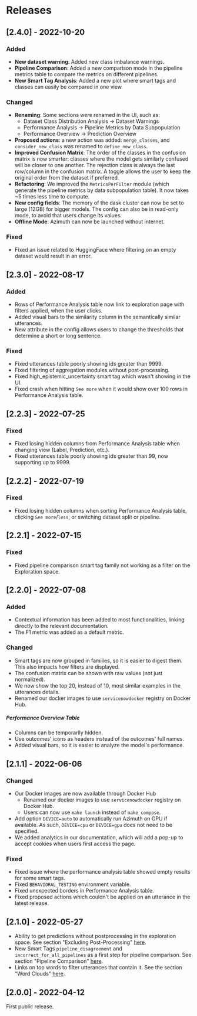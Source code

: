 # Releases

## [2.4.0] - 2022-10-20

### Added
- **New dataset warning**: Added new class imbalance warnings.
- **Pipeline Comparison**: Added a new comparison mode in the pipeline metrics table to compare the metrics on different pipelines.
- **New Smart Tag Analysis**: Added a new plot where smart tags and classes can easily be compared in one view.

### Changed
- **Renaming**: Some sections were renamed in the UI, such as:
  - Dataset Class Distribution Analysis -> Dataset Warnings
  - Performance Analysis -> Pipeline Metrics by Data Subpopulation
  - Performance Overview -> Prediction Overview
- **Proposed actions**: a new action was added: `merge_classes`, and `consider_new_class` was renamed to `define_new_class`.
- **Improved Confusion Matrix**: The order of the classes in the confusion matrix is now smarter: classes where the model gets similarly confused will be closer to one another. The rejection class is always the last row/column in the confusion matrix. A toggle allows the user to keep the original order from the dataset if preferred.
- **Refactoring**: We improved the `MetricsPerFilter` module (which generate the pipeline metrics by data subpopulation table). It now takes ~5 times less time to compute.
- **New config fields**: The memory of the dask cluster can now be set to large (12GB) for bigger models. The config can also be in read-only mode, to avoid that users change its values.
- **Offline Mode**: Azimuth can now be launched without internet.

### Fixed
- Fixed an issue related to HuggingFace where filtering on an empty dataset would result in an error.


## [2.3.0] - 2022-08-17

### Added
- Rows of Performance Analysis table now link to exploration page with filters applied, when the user clicks.
- Added visual bars to the similarity column in the semantically similar utterances.
- New attribute in the config allows users to change the thresholds that determine a short or long sentence.

### Fixed
- Fixed utterances table poorly showing ids greater than 9999.
- Fixed filtering of aggregation modules without post-processing.
- Fixed high_epistemic_uncertainty smart tag which wasn't showing in the UI.
- Fixed crash when hitting `See more` when it would show over 100 rows in Performance Analysis table.

## [2.2.3] - 2022-07-25

### Fixed

- Fixed losing hidden columns from Performance Analysis table when changing view (Label, Prediction, etc.).
- Fixed utterances table poorly showing ids greater than 99, now supporting up to 9999.

## [2.2.2] - 2022-07-19

### Fixed

- Fixed losing hidden columns when sorting Performance Analysis table, clicking `See more`/`less`, or switching dataset split or pipeline.

## [2.2.1] - 2022-07-15

### Fixed

- Fixed pipeline comparison smart tag family not working as a filter on the Exploration space.

## [2.2.0] - 2022-07-08

### Added

- Contextual information has been added to most functionalities, linking directly to the relevant documentation.
- The F1 metric was added as a default metric.

### Changed

- Smart tags are now grouped in families, so it is easier to digest them. This also impacts how filters are displayed.
- The confusion matrix can be shown with raw values (not just normalized).
- We now show the top 20, instead of 10, most similar examples in the utterances details.
- Renamed our docker images to use `servicenowdocker` registry on Docker Hub.

##### Performance Overview Table
- Columns can be temporarily hidden.
- Use outcomes' icons as headers instead of the outcomes' full names.
- Added visual bars, so it is easier to analyze the model's performance.

## [2.1.1] - 2022-06-06

### Changed

- Our Docker images are now available through Docker Hub
    - Renamed our docker images to use `servicenowdocker` registry on Docker Hub.
    - Users can now use `make launch` instead of `make compose`.
- Add option `DEVICE=auto` to automatically run Azimuth on GPU if available. As such, `DEVICE=cpu`
  or `DEVICE=gpu` does not need to be specified.
- We added analytics in our documentation, which will add a pop-up to accept cookies when users
  first access the page.

### Fixed

- Fixed issue where the performance analysis table showed empty results for some smart tags.
- Fixed `BEHAVIORAL_TESTING` environment variable.
- Fixed unexpected borders in Performance Analysis table.
- Fixed proposed actions which couldn't be applied on an utterance in the latest release.

## [2.1.0] - 2022-05-27

- Ability to get predictions without postprocessing in the exploration space. See section "Excluding
  Post-Processing" [here](../user-guide/exploration-space/index.md).
- New Smart Tags `pipeline_disagreement` and `incorrect_for_all_pipelines` as a first step for
  pipeline comparison. See section "Pipeline Comparison" [here](../key-concepts/smart-tags.md).
- Links on top words to filter utterances that contain it. See the section "Word
  Clouds" [here](../user-guide/exploration-space/performance-overview.md).

## [2.0.0] - 2022-04-12

First public release.
